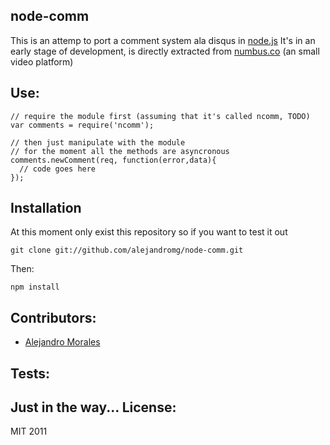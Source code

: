## node-comm
This is an attemp to port a comment system ala disqus in [node.js][1]
It's in an early stage of development, is directly extracted from [numbus.co][2] (an small video platform)

Use: 
----
    // require the module first (assuming that it's called ncomm, TODO)
    var comments = require('ncomm');

    // then just manipulate with the module
    // for the moment all the methods are asyncronous
    comments.newComment(req, function(error,data){
      // code goes here
    });

Installation
------------

At this moment only exist this repository so if you want to test it out

    git clone git://github.com/alejandromg/node-comm.git

Then:

    npm install

Contributors:
-------------
* [Alejandro Morales][3]

Tests:
------

Just in the way...
License:
--------
MIT 2011

[1]: http://nodejs.org
[2]: http://github.com/numbus-org
[3]: http://twitter.com/_alejandromg